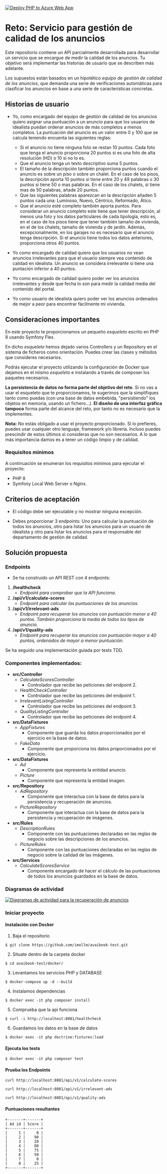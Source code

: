 [![Deploy PHP to Azure Web App](https://github.com/imollm/avaibook-test-ci-cd/actions/workflows/pipeline.yml/badge.svg)](https://github.com/imollm/avaibook-test-ci-cd/actions/workflows/pipeline.yml)

# Reto: Servicio para gestión de calidad de los anuncios

Este repositorio contiene un API parcialmente desarrollada para desarrollar un servicio que se encargue de medir la calidad de los anuncios. Tu objetivo será implementar las historias de usuario que se describen más adelante.

Los supuestos están basados en un hipotético *equipo de gestión de calidad de los anuncios*, que demanda una serie de verificaciones automáticas para clasificar los anuncios en base a una serie de características concretas.

## Historias de usuario

* Yo, como encargado del equipo de gestión de calidad de los anuncios quiero asignar una puntuación a un anuncio para que los usuarios de idealista puedan ordenar anuncios de más completos a menos completos. La puntuación del anuncio es un valor entre 0 y 100 que se calcula teniendo encuenta las siguientes reglas:
    * Si el anuncio no tiene ninguna foto se restan 10 puntos. Cada foto que tenga el anuncio proporciona 20 puntos si es una foto de alta resolución (HD) o 10 si no lo es.
    * Que el anuncio tenga un texto descriptivo suma 5 puntos.
    * El tamaño de la descripción también proporciona puntos cuando el anuncio es sobre un piso o sobre un chalet. En el caso de los pisos, la descripción aporta 10 puntos si tiene entre 20 y 49 palabras o 30 puntos si tiene 50 o mas palabras. En el caso de los chalets, si tiene mas de 50 palabras, añade 20 puntos.
    * Que las siguientes palabras aparezcan en la descripción añaden 5 puntos cada una: Luminoso, Nuevo, Céntrico, Reformado, Ático.
    * Que el anuncio esté completo también aporta puntos. Para considerar un anuncio completo este tiene que tener descripción, al menos una foto y los datos particulares de cada tipología, esto es, en el caso de los pisos tiene que tener también tamaño de vivienda, en el de los chalets, tamaño de vivienda y de jardín. Además, excepcionalmente, en los garajes no es necesario que el anuncio tenga descripción. Si el anuncio tiene todos los datos anteriores, proporciona otros 40 puntos.

* Yo como encargado de calidad quiero que los usuarios no vean anuncios irrelevantes para que el usuario siempre vea contenido de calidad en idealista. Un anuncio se considera irrelevante si tiene una puntación inferior a 40 puntos.

* Yo como encargado de calidad quiero poder ver los anuncios irrelevantes y desde que fecha lo son para medir la calidad media del contenido del portal.

* Yo como usuario de idealista quiero poder ver los anuncios ordenados de mejor a peor para encontrar fácilmente mi vivienda.

## Consideraciones importantes

En este proyecto te proporcionamos un pequeño *esqueleto* escrito en PHP 8 usando Symfony Flex.

En dicho *esqueleto* hemos dejado varios Controllers y un Repository en el sistema de ficheros como orientación. Puedes crear las clases y métodos que consideres necesarios.

Podrás ejecutar el proyecto utilizando la configuración de Docker que dejamos en el mismo *esqueleto* e instalando a través de composer los paquetes necesarios.

**La persistencia de datos no forma parte del objetivo del reto**. Si no vas a usar el esqueleto que te proporcionamos, te sugerimos que la simplifiques tanto como puedas (con una base de datos embebida, "persistiendo" los objetos en memoria, usando un fichero...). **El diseño de una interfaz gráfica tampoco** forma parte del alcance del reto, por tanto no es necesario que la implementes.

**Nota:** No estás obligado a usar el proyecto proporcionado. Si lo prefieres, puedes usar cualquier otro lenguaje, framework y/o librería. Incluso puedes prescindir de estos últimos si consideras que no son necesarios. A lo que más importancia damos es a tener un código limpio y de calidad.

### Requisitos mínimos

A continuación se enumeran los requisitos mínimos para ejecutar el proyecto:

* PHP 8
* Symfony Local Web Server o Nginx.

## Criterios de aceptación

* El código debe ser ejecutable y no mostrar ninguna excepción.

* Debes proporcionar 3 endpoints: Uno para calcular la puntuación de todos los anuncios, otro para listar los anuncios para un usuario de idealista y otro para listar los anuncios para el responsable del departamento de gestión de calidad.

## Solución propuesta

### Endpoints
* Se ha construido un API REST con 4 endpoints:

1. **/healthcheck**
    * <em>Endpoint para comprobar que la API funciona.</em>
2. **/api/v1/calculate-scores**
    * <em>Endpoint para calcular las puntuaciones de los anuncios.</em>
3. **/api/v1/irrelevant-ads**
    * <em>Endpoint para recuperar los anuncios con puntuación menor a 40 puntos. También proporciona la media de todos los tipos de anuncio.</em>
4. **/api/v1/quality-ads**
    * <em>Endpoint para recuperar los anuncios con puntuación mayor a 40 puntos, ordenados de mayor a menor puntuación.</em>

Se ha seguido una implementación guiada por tests TDD.

### Componentes implementados:
  * **src/Controller**
    * <em>CalculateScoresController</em>
      * Controlador que recibe las peticiones del endpoint 2. 
    * <em>HealthCheckController</em>
      * Controlador que recibe las peticiones del endpoint 1.
    * <em>IrrelevantListingController</em>
      * Controlador que recibe las peticiones del endpoint 3.
    * <em>QualityListingController</em>
      * Controlador que recibe las peticiones del endpoint 4.
  * **src/DataFixtures**
    * <em>AppFixtures</em>
      * Componente que guarda los datos proporcionados por el ejercicio en la base de datos.
    * <em>FakeData</em>
      * Componente que proporciona los datos proporcionados por el ejercicio.
  * **src/DataFixtures**
    * <em>Ad</em>
      * Componente que representa la entidad anuncio.
    * <em>Picture</em>
      * Componente que representa la entidad imagen.
  * **src/Repository**
    * <em>AdRepository</em>
      * Componente que interactua con la base de datos para la persistencia y recuperación de anuncios.
    * <em>PictureRepository</em>
      * Componente que interactua con la base de datos para la persistencia y recuperación de imágenes.
  * **src/Rules**
    * <em>DescriptionRules</em>
      * Componente con las puntuaciones declaradas en las reglas de negocio sobre las descripciones de los anuncios.
    * <em>PictureRules</em>
      * Componente con las puntuaciones declaradas en las reglas de negocio sobre la calidad de las imágenes.
  * **src/Services**
    * <em>CalculateScoresService</em>
      * Componente encargado de hacer el cálculo de las puntuaciones de todos los anuncios guardados en la base de datos.

### Diagramas de actividad

[![Diagramas de actividad para la recuperación de anuncios](/docs/diagram_activity.jpg)](/docs/diagram_activity.jpg)

### Iniciar proyecto

#### Instalación con Docker

1. Baja el repositorio
```shell
$ git clone https://github.com/imollm/avaibook-test.git 
```
2. Situate dentro de la carpeta docker
```shell
$ cd avaibook-test/docker/
```
3. Levantamos los servicios PHP y DATABASE
```shell
$ docker-compose up -d --build
```
4. Instalamos dependencias 
```shell
$ docker exec -it php composer install
```
5. Comprueba que la api funciona
```shell 
$ curl -i http://localhost:8081/healthcheck
```
6. Guardamos los datos en la base de datos
```shell
$ docker exec -it php doctrine:fixtures:load
```

#### Ejecuta los tests

```shell
$ docker exec -it php composer test
```

#### Prueba los Endpoints

```shell 
curl http://localhost:8081/api/v1/calculate-scores
```
```shell 
curl http://localhost:8081/api/v1/irrelevant-ads
```
```shell 
curl http://localhost:8081/api/v1/quality-ads
```
#### Puntuaciones resultantes

```shell
+-------+-------+
| Ad id | Score |
+-------+-------+
|     1 |     0 |
|     2 |    90 |
|     3 |    20 |
|     4 |    80 |
|     5 |    75 |
|     6 |    50 |
|     7 |     0 |
|     8 |    25 |
+-------+-------+
```
